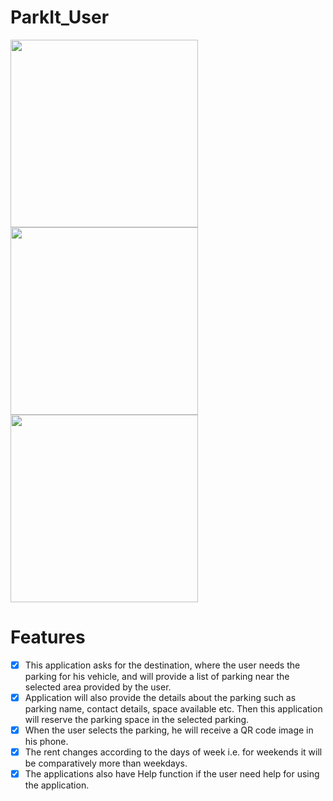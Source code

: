# ParkIt_User

<img src="https://user-images.githubusercontent.com/43718012/141632101-c0134477-3c70-4462-8883-4c234c4bdc77.jpg" width = "300"> <img src="https://user-images.githubusercontent.com/43718012/141632143-591ef8ad-2c93-44ef-8f14-5f28795f5030.jpg" width = "300"> <img src="https://user-images.githubusercontent.com/43718012/141632155-b59e723f-b05a-47cd-aeaa-f17b82f09783.jpg" width = "300">

# Features
- [x] This application asks for the destination, where the user needs the parking for his vehicle, and will provide a list of parking near the selected area provided by the user.
- [x] Application will also provide the details about the parking such as parking name, contact details, space available etc. Then this application will reserve the parking space in the selected parking.
- [x] When the user selects the parking, he will receive a QR code image in his phone.
- [x] The rent changes according to the days of week i.e. for weekends it will be comparatively more than weekdays.
- [x] The applications also have Help function if the user need help for using the application.
